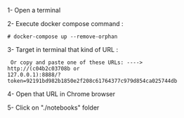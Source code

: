 
1- Open a terminal

2- Execute docker compose command :

	# docker-compose up --remove-orphan

3- Target in terminal that kind of URL :

<code> Or copy and paste one of these URLs:
---->         http://(c04b2c03708b or 127.0.0.1):8888/?token=92191bd982b1850e2f208c61764377c979d854ca025744db </code>

4- Open that URL in Chrome browser

5- Click on "./notebooks" folder
